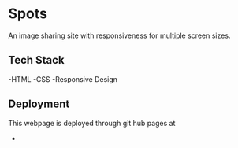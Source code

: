 # Spots

An image sharing site with responsiveness for multiple screen sizes.

## Tech Stack

-HTML
-CSS
-Responsive Design

## Deployment

This webpage is deployed through git hub pages at

-
